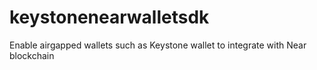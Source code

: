 # keystonenearwalletsdk
Enable airgapped wallets such as Keystone wallet to integrate with Near blockchain 
